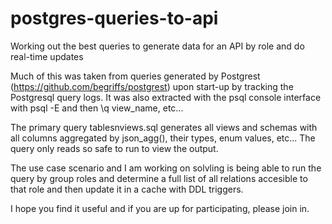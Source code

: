 # postgres-queries-to-api
Working out the best queries to generate data for an API by role and do real-time updates

Much of this was taken from queries generated by Postgrest (https://github.com/begriffs/postgrest) upon start-up by tracking the Postgresql query logs. It was also extracted with the psql console interface with psql -E and then \q view_name, etc...  
  
The primary query tablesnviews.sql generates all views and schemas with all columns aggregated by json_agg(), their types, enum values, etc...  The query only reads so safe to run to view the output.

The use case scenario and I am working on solvling is being able to run the query by group roles and determine a full list of all relations accesible to that role and then update it in a cache with DDL triggers.

I hope you find it useful and if you are up for participating, please join in.
